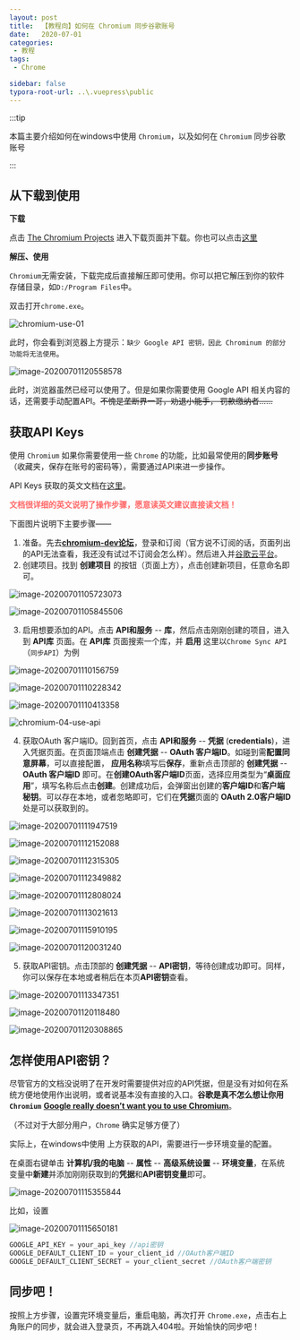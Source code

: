 ```yaml
---
layout: post
title:  【教程向】如何在 Chromium 同步谷歌账号
date:   2020-07-01
categories: 
 - 教程
tags: 
 - Chrome

sidebar: false
typora-root-url: ..\.vuepress\public
---
```


:::tip

本篇主要介绍如何在windows中使用 `Chromium`，以及如何在 `Chromium` 同步谷歌账号

:::

## 从下载到使用

**下载**

点击 [The Chromium Projects](https://www.chromium.org/getting-involved/download-chromium) 进入下载页面并下载。你也可以点击[这里](https://download-chromium.appspot.com/)

**解压、使用**

`Chromium`无需安装，下载完成后直接解压即可使用。你可以把它解压到你的软件存储目录，如`D:/Program Files`中。

双击打开`chrome.exe`。

![chromium-use-01](/assets/img/07-Chromium/chromium-use-01.png)

此时，你会看到浏览器上方提示：`缺少 Google API 密钥，因此 Chrominum 的部分功能将无法使用`。

![image-20200701120558578](/assets/img/07-Chromium/chromium-01-use-02.png)

此时，浏览器虽然已经可以使用了。但是如果你需要使用 Google API 相关内容的话，还需要手动配置API。~~不愧是垄断界一哥，劝退小能手， 罚款缴纳者……~~

## 获取API Keys

使用 `Chromium` 如果你需要使用一些 `Chrome` 的功能，比如最常使用的**同步账号**（收藏夹，保存在账号的密码等），需要通过API来进一步操作。

API Keys 获取的英文文档在[这里](https://www.chromium.org/developers/how-tos/api-keys)。

<div style="color:#FF6666;"><strong>文档很详细的英文说明了操作步骤，愿意读英文建议直接读文档！</strong></div>

下面图片说明下主要步骤——

1. 准备。先去[**chromium-dev论坛**](https://groups.google.com/a/chromium.org/forum/?fromgroups#!forum/chromium-dev)，登录和订阅（官方说不订阅的话，页面列出的API无法查看，我还没有试过不订阅会怎么样）。然后进入并[谷歌云平台](https://console.cloud.google.com/)。
2. 创建项目。找到  **创建项目**  的按钮（页面上方），点击创建新项目，任意命名即可。

![image-20200701105723073](/assets/img/07-Chromium/chromium-02-new-project.png)

![image-20200701105845506](/assets/img/07-Chromium/chromium-02-new-project-2.png)

3. 启用想要添加的API。点击 **API和服务** --  **库**，然后点击刚刚创建的项目，进入到 **API库** 页面。在 **API库** 页面搜索一个库，并 **启用** 这里以`Chrome Sync API`（`同步API`）为例

![image-20200701110156759](/assets/img/07-Chromium/chromium-03-api-library-1.png)

![image-20200701110228342](/assets/img/07-Chromium/chromium-03-api-library-2.png)

![image-20200701110413358](/assets/img/07-Chromium/chromium-03-api-library-3.png)

![chromium-04-use-api](/assets/img/07-Chromium/chromium-04-use-api.gif)

4. 获取OAuth 客户端ID。回到首页，点击 **API和服务** --  **凭据** (**credentials**)，进入凭据页面。在页面顶端点击 **创建凭据** -- **OAuth 客户端ID**。如碰到需**配置同意屏幕**，可以直接配置， **应用名称**填写后**保存**，重新点击顶部的 **创建凭据** -- **OAuth 客户端ID**  即可。在**创建OAuth客户端ID**页面，选择应用类型为“**桌面应用**”，填写名称后点击**创建**。创建成功后，会弹窗出创建的**客户端ID**和**客户端秘钥**。可以存在本地，或者忽略即可，它们在**凭据**页面的 **OAuth 2.0客户端ID** 处是可以获取到的。

![image-20200701111947519](/assets/img/07-Chromium/chromium-05-credentials-1.png)

![image-20200701112152088](/assets/img/07-Chromium/chromium-05-credentials-2.png)

![image-20200701112315305](/assets/img/07-Chromium/chromium-05-credentials-3.png)

![image-20200701112349882](/assets/img/07-Chromium/chromium-05-credentials-4.png)

![image-20200701112808024](/assets/img/07-Chromium/chromium-05-credentials-5.png)

![image-20200701113021613](/assets/img/07-Chromium/chromium-05-credentials-6.png)

![image-20200701115910195](/assets/img/07-Chromium/chromium-05-credentials-8.png)

![image-20200701120031240](/assets/img/07-Chromium/chromium-05-credentials-9.png)

5. 获取API密钥。点击顶部的 **创建凭据** -- **API密钥**，等待创建成功即可。同样，你可以保存在本地或者稍后在本页**API密钥**查看。

![image-20200701113347351](/assets/img/07-Chromium/chromium-05-credentials-7.png)

![image-20200701120118480](/assets/img/07-Chromium/chromium-05-credentials-10.png)

![image-20200701120308865](/assets/img/07-Chromium/chromium-05-credentials-11.png)

## 怎样使用API密钥？

尽管官方的文档没说明了在开发时需要提供对应的API凭据，但是没有对如何在系统方便地使用作出说明，或者说基本没有直接的入口。**谷歌是真不怎么想让你用`Chromium`** **[Google really doesn’t want you to use Chromium](https://medium.com/@aidansw/google-really-doesnt-want-you-to-use-chromium-e58ad62df3f6)**。

（不过对于大部分用户，`Chrome` 确实足够方便了）

实际上，在windows中使用 上方获取的API，需要进行一步环境变量的配置。

在桌面右键单击 **计算机/我的电脑** -- **属性** -- **高级系统设置** -- **环境变量**，在系统变量中**新建**并添加刚刚获取到的**凭据**和**API密钥变量**即可。

![image-20200701115355844](/assets/img/07-Chromium/chromium-06-environment-1.png)

比如，设置

![image-20200701115650181](/assets/img/07-Chromium/chromium-06-environment-2.png)

```js
GOOGLE_API_KEY = your_api_key //api密钥
GOOGLE_DEFAULT_CLIENT_ID = your_client_id //OAuth客户端ID
GOOGLE_DEFAULT_CLIENT_SECRET = your_client_secret //OAuth客户端密钥
```

## 同步吧！

按照上方步骤，设置完环境变量后，重启电脑，再次打开 `Chrome.exe`，点击右上角账户的同步，就会进入登录页，不再跳入404啦。开始愉快的同步吧！